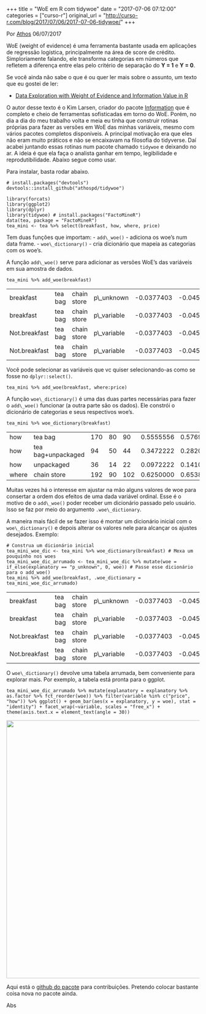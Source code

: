 +++
title = "WoE em R com tidywoe"
date = "2017-07-06 07:12:00"
categories = ["curso-r"]
original_url = "http://curso-r.com/blog/2017/07/06/2017-07-06-tidywoe/"
+++

<p class="text-muted text-uppercase mb-small text-right">
Por <a href="http://curso-r.com/author/athos">Athos</a> 06/07/2017
</p>
<p>
WoE (weight of evidence) é uma ferramenta bastante usada em aplicações
de regressão logística, principalmente na área de score de crédito.
Simploriamente falando, ele transforma categorias em números que
refletem a diferença entre elas pelo critério de separação do <strong>Y
= 1</strong> e <strong>Y = 0</strong>.
</p>
<p>
Se você ainda não sabe o que é ou quer ler mais sobre o assunto, um
texto que eu gostei de ler:
</p>
<ul>
<li>
<a href="http://multithreaded.stitchfix.com/blog/2015/08/13/weight-of-evidence/">Data
Exploration with Weight of Evidence and Information Value in R</a>
</li>
</ul>
<p>
O autor desse texto é o Kim Larsen, criador do pacote
<a href="https://cran.r-project.org/web/packages/Information/index.html">Information</a>
que é completo e cheio de ferramentas sofisticadas em torno do WoE.
Porém, no dia a dia do meu trabalho volta e meia eu tinha que construir
rotinas próprias para fazer as versões em WoE das minhas variáveis,
mesmo com vários pacotes completos disponíveis. A principal motivação
era que eles não eram muito práticos e não se encaixavam na filosofia do
tidyverse. Daí acabei juntando essas rotinas num pacote chamado
<code>tidywoe</code> e deixando no ar. A ideia é que ela faça o analista
ganhar em tempo, legibilidade e reprodutibilidade. Abaixo segue como
usar.
</p>
<p>
Para instalar, basta rodar abaixo.
</p>
<pre class="r"><code># install.packages(&quot;devtools&quot;)
devtools::install_github(&quot;athospd/tidywoe&quot;)</code></pre>

<pre class="r"><code>library(forcats)
library(ggplot2)
library(dplyr)
library(tidywoe) # install.packages(&quot;FactoMineR&quot;)
data(tea, package = &quot;FactoMineR&quot;)
tea_mini &lt;- tea %&gt;% select(breakfast, how, where, price)</code></pre>

<p>
Tem duas funções que importam: - <code>add\_woe()</code> - adiciona os
woe’s num data frame. - <code>woe\_dictionary()</code> - cria dicionário
que mapeia as categorias com os woe’s.
</p>
<p>
A função <code>add\_woe()</code> serve para adicionar as versões WoE’s
das variáveis em sua amostra de dados.
</p>
<pre class="r"><code>tea_mini %&gt;% add_woe(breakfast)</code></pre>
<table>
<thead>
</thead>
<tbody>
<tr class="odd">
<td>
breakfast
</td>
<td>
tea bag
</td>
<td>
chain store
</td>
<td>
p\_unknown
</td>
<td>
-0.0377403
</td>
<td>
-0.0451204
</td>
<td>
-0.2564295
</td>
</tr>
<tr class="even">
<td>
breakfast
</td>
<td>
tea bag
</td>
<td>
chain store
</td>
<td>
p\_variable
</td>
<td>
-0.0377403
</td>
<td>
-0.0451204
</td>
<td>
0.1872882
</td>
</tr>
<tr class="odd">
<td>
Not.breakfast
</td>
<td>
tea bag
</td>
<td>
chain store
</td>
<td>
p\_variable
</td>
<td>
-0.0377403
</td>
<td>
-0.0451204
</td>
<td>
0.1872882
</td>
</tr>
<tr class="even">
<td>
Not.breakfast
</td>
<td>
tea bag
</td>
<td>
chain store
</td>
<td>
p\_variable
</td>
<td>
-0.0377403
</td>
<td>
-0.0451204
</td>
<td>
0.1872882
</td>
</tr>
</tbody>
</table>
<p>
Você pode selecionar as variáveis que vc quiser selecionando-as como se
fosse no <code>dplyr::select()</code>.
</p>
<pre class="r"><code>tea_mini %&gt;% add_woe(breakfast, where:price)</code></pre>

<p>
A função <code>woe\_dictionary()</code> é uma das duas partes
necessárias para fazer o <code>add\_woe()</code> funcionar (a outra
parte são os dados). Ele constrói o dicionário de categorias e seus
respectivos woe’s.
</p>
<pre class="r"><code>tea_mini %&gt;% woe_dictionary(breakfast)</code></pre>
<table>
<thead>
</thead>
<tbody>
<tr class="odd">
<td>
how
</td>
<td>
tea bag
</td>
<td>
170
</td>
<td>
80
</td>
<td>
90
</td>
<td>
0.5555556
</td>
<td>
0.5769231
</td>
<td>
-0.0377403
</td>
</tr>
<tr class="even">
<td>
how
</td>
<td>
tea bag+unpackaged
</td>
<td>
94
</td>
<td>
50
</td>
<td>
44
</td>
<td>
0.3472222
</td>
<td>
0.2820513
</td>
<td>
0.2078761
</td>
</tr>
<tr class="odd">
<td>
how
</td>
<td>
unpackaged
</td>
<td>
36
</td>
<td>
14
</td>
<td>
22
</td>
<td>
0.0972222
</td>
<td>
0.1410256
</td>
<td>
-0.3719424
</td>
</tr>
<tr class="even">
<td>
where
</td>
<td>
chain store
</td>
<td>
192
</td>
<td>
90
</td>
<td>
102
</td>
<td>
0.6250000
</td>
<td>
0.6538462
</td>
<td>
-0.0451204
</td>
</tr>
</tbody>
</table>

<p>
Muitas vezes há o interesse em ajustar na mão alguns valores de woe para
consertar a ordem dos efeitos de uma dada variável ordinal. Esse é o
motivo de o <code>add\_woe()</code> poder receber um dicionário passado
pelo usuário. Isso se faz por meio do argumento
<code>.woe\_dictionary</code>.
</p>
<p>
A maneira mais fácil de se fazer isso é montar um dicionário inicial com
o <code>woe\_dictionary()</code> e depois alterar os valores nele para
alcançar os ajustes desejados. Exemplo:
</p>
<pre class="r"><code># Construa um dicion&#xE1;rio inicial
tea_mini_woe_dic &lt;- tea_mini %&gt;% woe_dictionary(breakfast) # Mexa um pouquinho nos woes
tea_mini_woe_dic_arrumado &lt;- tea_mini_woe_dic %&gt;% mutate(woe = if_else(explanatory == &quot;p_unknown&quot;, 0, woe)) # Passe esse dicion&#xE1;rio para o add_woe()
tea_mini %&gt;% add_woe(breakfast, .woe_dictionary = tea_mini_woe_dic_arrumado)</code></pre>
<table>
<thead>
</thead>
<tbody>
<tr class="odd">
<td>
breakfast
</td>
<td>
tea bag
</td>
<td>
chain store
</td>
<td>
p\_unknown
</td>
<td>
-0.0377403
</td>
<td>
-0.0451204
</td>
<td>
0.0000000
</td>
</tr>
<tr class="even">
<td>
breakfast
</td>
<td>
tea bag
</td>
<td>
chain store
</td>
<td>
p\_variable
</td>
<td>
-0.0377403
</td>
<td>
-0.0451204
</td>
<td>
0.1872882
</td>
</tr>
<tr class="odd">
<td>
Not.breakfast
</td>
<td>
tea bag
</td>
<td>
chain store
</td>
<td>
p\_variable
</td>
<td>
-0.0377403
</td>
<td>
-0.0451204
</td>
<td>
0.1872882
</td>
</tr>
<tr class="even">
<td>
Not.breakfast
</td>
<td>
tea bag
</td>
<td>
chain store
</td>
<td>
p\_variable
</td>
<td>
-0.0377403
</td>
<td>
-0.0451204
</td>
<td>
0.1872882
</td>
</tr>
</tbody>
</table>

<p>
O <code>woe\_dictionary()</code> devolve uma tabela arrumada, bem
conveniente para explorar mais. Por exemplo, a tabela está pronta para o
ggplot.
</p>
<pre class="r"><code>tea_mini_woe_dic_arrumado %&gt;% mutate(explanatory = explanatory %&gt;% as.factor %&gt;% fct_reorder(woe)) %&gt;% filter(variable %in% c(&quot;price&quot;, &quot;how&quot;)) %&gt;% ggplot() + geom_bar(aes(x = explanatory, y = woe), stat = &quot;identity&quot;) + facet_wrap(~variable, scales = &quot;free_x&quot;) + theme(axis.text.x = element_text(angle = 30))</code></pre>
<p>
<img src="http://curso-r.com/blog/2017/07/06/2017-07-06-tidywoe/2017-07-06-tidywoe_files/figure-html/unnamed-chunk-11-1.png" width="672">
</p>
<p>
Aqui está o <a href="https://github.com/Athospd/tidywoe">github do
pacote</a> para contribuições. Pretendo colocar bastante coisa nova no
pacote ainda.
</p>
<p>
Abs
</p>

